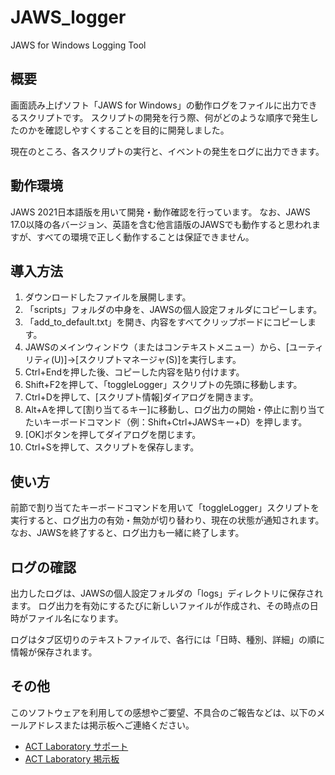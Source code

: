 # JAWS_logger

JAWS for Windows Logging Tool

## 概要

画面読み上げソフト「JAWS for Windows」の動作ログをファイルに出力できるスクリプトです。
スクリプトの開発を行う際、何がどのような順序で発生したのかを確認しやすくすることを目的に開発しました。

現在のところ、各スクリプトの実行と、イベントの発生をログに出力できます。

## 動作環境

JAWS 2021日本語版を用いて開発・動作確認を行っています。
なお、JAWS 17.0以降の各バージョン、英語を含む他言語版のJAWSでも動作すると思われますが、すべての環境で正しく動作することは保証できません。

## 導入方法

1. ダウンロードしたファイルを展開します。
2. 「scripts」フォルダの中身を、JAWSの個人設定フォルダにコピーします。
3. 「add_to_default.txt」を開き、内容をすべてクリップボードにコピーします。
4. JAWSのメインウィンドウ（またはコンテキストメニュー）から、[ユーティリティ(U)]→[スクリプトマネージャ(S)]を実行します。
5. Ctrl+Endを押した後、コピーした内容を貼り付けます。
6.  Shift+F2を押して、「toggleLogger」スクリプトの先頭に移動します。
7.  Ctrl+Dを押して、[スクリプト情報]ダイアログを開きます。
8.  Alt+Aを押して[割り当てるキー]に移動し、ログ出力の開始・停止に割り当てたいキーボードコマンド（例：Shift+Ctrl+JAWSキー+D）を押します。
9.  [OK]ボタンを押してダイアログを閉じます。
10. Ctrl+Sを押して、スクリプトを保存します。

## 使い方

前節で割り当てたキーボードコマンドを用いて「toggleLogger」スクリプトを実行すると、ログ出力の有効・無効が切り替わり、現在の状態が通知されます。
なお、JAWSを終了すると、ログ出力も一緒に終了します。

## ログの確認

出力したログは、JAWSの個人設定フォルダの「logs」ディレクトリに保存されます。
ログ出力を有効にするたびに新しいファイルが作成され、その時点の日時がファイル名になります。

ログはタブ区切りのテキストファイルで、各行には「日時、種別、詳細」の順に情報が保存されます。

## その他

このソフトウェアを利用しての感想やご要望、不具合のご報告などは、以下のメールアドレスまたは掲示板へご連絡ください。

* [ACT Laboratory サポート](mailto:support@actlab.org)
* [ACT Laboratory 掲示板](https://actlab.org/bbs/)
